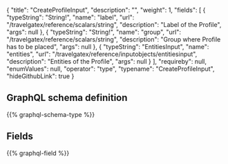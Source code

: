 {
  "title": "CreateProfileInput",
  "description": "",
  "weight": 1,
  "fields": [
    {
      "typeString": "String!",
      "name": "label",
      "url": "/travelgatex/reference/scalars/string",
      "description": "Label of the Profile",
      "args": null
    },
    {
      "typeString": "String!",
      "name": "group",
      "url": "/travelgatex/reference/scalars/string",
      "description": "Group where Profile has to be placed",
      "args": null
    },
    {
      "typeString": "EntitiesInput",
      "name": "entities",
      "url": "/travelgatex/reference/inputobjects/entitiesinput",
      "description": "Entities of the Profile",
      "args": null
    }
  ],
  "requireby": null,
  "enumValues": null,
  "operator": "type",
  "typename": "CreateProfileInput",
  "hideGithubLink": true
}
## GraphQL schema definition

{{% graphql-schema-type %}}

## Fields

{{% graphql-field %}}
